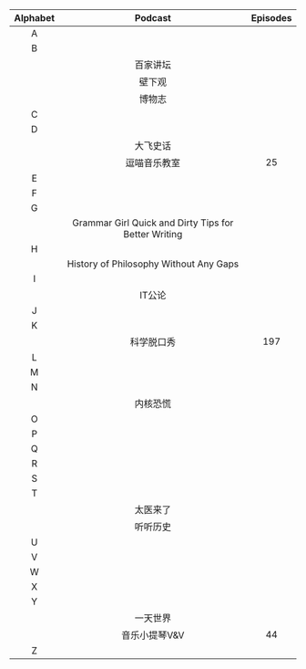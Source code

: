 |Alphabet|Podcast|Episodes|
|:------:|:-----:|:------:|
|A|||
|B|||
||百家讲坛||
||壁下观||
||博物志||
|C|||
|D|||
||大飞史话||
||逗喵音乐教室|25|
|E|||
|F|||
|G|||
||Grammar Girl Quick and Dirty Tips for Better Writing||
|H|||
||History of Philosophy Without Any Gaps||
|I|||
||IT公论||
|J|||
|K|||
||科学脱口秀|197|
|L|||
|M|||
|N|||
||内核恐慌||
|O|||
|P|||
|Q|||
|R|||
|S|||
|T|||
||太医来了||
||听听历史||
|U|||
|V|||
|W|||
|X|||
|Y|||
||一天世界||
||音乐小提琴V&V|44|
|Z|||
